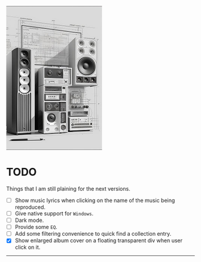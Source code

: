 ![todo-glyph](figures/todo-glyph.png)
# TODO

Things that I am still plaining for the next versions.

- [ ] Show music lyrics when clicking on the name of the music being reproduced.
- [ ] Give native support for `Windows`.
- [ ] Dark mode.
- [ ] Provide some `EQ`.
- [ ] Add some filtering convenience to quick find a collection entry.
- [x] Show enlarged album cover on a floating transparent div when user click on it.

---
